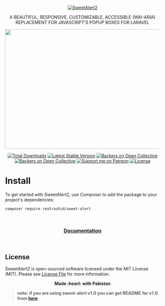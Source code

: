 <p align="center">
  <a href="https://realrashid.github.io/sweet-alert/">
    <img src="https://github.com/sweetalert2/sweetalert2/raw/master/assets/swal2-logo.png" alt="SweetAlert2">
  </a>
</p>
<p align="center">
A BEAUTIFUL, RESPONSIVE, CUSTOMIZABLE, ACCESSIBLE (WAI-ARIA) REPLACEMENT FOR JAVASCRIPT'S POPUP BOXES FOR LARAVEL
</p>
<p align="center">
    <img src="https://raw.github.com/sweetalert2/sweetalert2/master/assets/sweetalert2.gif" width="562" height="388">
</p>

<p align="center">
<a href="https://packagist.org/packages/realrashid/sweet-alert" target="_blank"><img src="https://poser.pugx.org/realrashid/sweet-alert/d/total.svg" alt="Total Downloads"></a>
<a href="https://packagist.org/packages/realrashid/sweet-alert" target="_blank"><img src="https://poser.pugx.org/realrashid/sweet-alert/v/stable.svg" alt="Latest Stable Version"></a>
<a href="https://opencollective.com/sweet-alert#backers" target="_blank"><img alt="Backers on Open Collective" src="https://opencollective.com/sweet-alert/backers/badge.svg"></a>
<a href="https://opencollective.com/sweet-alert#sponsors" target="_blank"><img alt="Backers on Open Collective" src="https://opencollective.com/sweet-alert/sponsors/badge.svg"></a>
<a href="https://www.patreon.com/realrashid" target="_blank"><img alt="Support me on Patreon" src="http://ionicabizau.github.io/badges/patreon.svg"></a>
<a href="https://packagist.org/packages/realrashid/sweet-alert" target="_blank"><img src="https://poser.pugx.org/realrashid/sweet-alert/license.svg" alt="License"></a>
</p>

# Install

To get started with SweetAlert2, use Composer to add the package to your project's dependencies:

```
composer require realrashid/sweet-alert
```
<br>
<h3 align="center">
    <a href="https://realrashid.github.io/sweet-alert" target="_blank">Documentation</a>
</h3>
<br>

## License

SweetAlert2 is open-sourced software licensed under the MIT License (MIT). Please see [License File](LICENSE.md) for more information.

<p align="center"> <b>Made :heart: with Pakistan<b> </p>

> note: if you are using sweet-alert v1.0 you can get README for v1.0 from [here](https://github.com/realrashid/sweet-alert/blob/1.0/readme.md)
